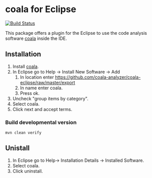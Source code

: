 # coala for Eclipse

[![Build Status](https://travis-ci.org/coala-analyzer/coala-eclipse.svg?branch=master)](https://travis-ci.org/coala-analyzer/coala-eclipse)

This package offers a plugin for the Eclipse to use the code analysis software [coala](https://github.com/coala-analyzer/coala) inside the IDE.

## Installation
1. Install [coala](https://github.com/coala-analyzer/coala).
2. In Eclipse go to Help -> Install New Software -> Add
	1. In location enter https://github.com/coala-analyzer/coala-eclipse/raw/master/export
	2. In name enter coala.
	3. Press ok.
3. Uncheck "group items by category". 
4. Select coala.
5. Click next and accept terms.

### Build developmental version
```text
mvn clean verify
```

## Unistall
1. In Eclipse go to Help-> Installation Details -> Installed Software.
2. Select coala.
3. Click uninstall.

